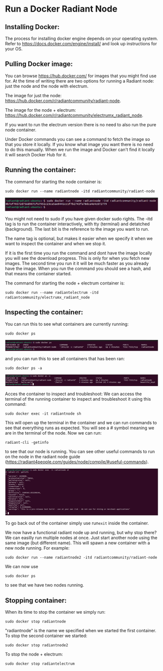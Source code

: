 # Run a Docker Radiant Node

## Installing Docker:
The process for installing docker engine depends on your operating system. 
Refer to https://docs.docker.com/engine/install/ and look up instructions for your OS.

## Pulling Docker image:
You can browse https://hub.docker.com/ for images that you might find use for. At the time of writing there are two options for running a Radiant node: just the node and the node with electrum.

The image for just the node: https://hub.docker.com/r/radiantcommunity/radiant-node.

The image for the node + electrum: https://hub.docker.com/r/radiantcommunity/electrumx_radiant_node.

If you want to run the electrum version there is no need to also run the pure node container.


Under Docker commands you can see a command to fetch the image so that you store it locally. 
If you know what image you want there is no need to do this manually. 
When we run the image and Docker can't find it locally it will search Docker Hub for it.

## Running the container:
The command for starting the node container is:

```
sudo docker run --name radiantnode -itd radiantcommunity/radiant-node
```

![](https://github.com/Bactol-git/Radiant-node/blob/main/img/run.png)

You might not need to sudo if you have given docker sudo rights. 
The -itd tag is to run the container interactively, with tty (terminal) and detatched (background). 
The last bit is the reference to the image you want to run.

The name tag is optional, but makes it easier when we specify it when we want to inspect the container and when we stop it.

If it is the first time you run the command and dont have the image locally you will see the download progress. This is only for when you fetch new images. The second time you run it it will be much faster as you already have the image. When you run the command you should see a hash, and that means the container started.

The command for starting the node + electrum container is:

```
sudo docker run --name radiantelectrum -itd radiantcommunity/electrumx_radiant_node
```

## Inspecting the container:
You can run this to see what containers are currently running:

```
sudo docker ps
```

![](https://github.com/Bactol-git/Radiant-node/blob/main/img/ps.png)

and you can run this to see all containers that has been ran:

```
sudo docker ps -a
```

![](https://github.com/Bactol-git/Radiant-node/blob/main/img/ps-a.png)

Acces the container to inspect and troubleshoot:
We can access the terminal of the running container to inspect and troubleshoot it using this command:

```
sudo docker exec -it radiantnode sh
```

This will open up the terminal in the container and we can run commands to see that everything runs as expected. You will see a # symbol meaning we are in the terminal of the node. Now we can run: 

```
radiant-cli -getinfo 
```

to see that our node is running.
You can see other useful commands to run on the node in the radiant node guide (https://radiant4people.com/guides/node/compile/#useful-commands).

![](https://github.com/Bactol-git/Radiant-node/blob/main/img/radiant-cli.png)

To go back out of the container simply use run``` exit ``` inside the container.

We now have a functional radiant node up and running, but why stop there? 
We can easilly run multiple nodes at once. Just start another node using the same image (but different name). 
This will spawn a new container with a new node running. For example:

```
sudo docker run --name radiantnode2 -itd radiantcommunity/radiant-node
```

We can now use

```
sudo docker ps
```

to see that we have two nodes running.

## Stopping container:
When its time to stop the container we simply run: 

```
sudo docker stop radiantnode
```

"radiantnode" is the name we specified when we started the first container. To stop the second container we started:

```
sudo docker stop radiantnode2
```

To stop the node + electrum:

```
sudo docker stop radiantelectrum
```
